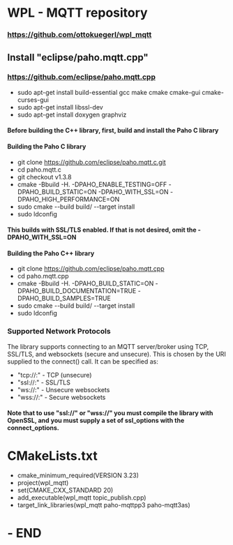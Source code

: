 # WPL - MQTT repository
### https://github.com/ottokuegerl/wpl_mqtt

## Install "eclipse/paho.mqtt.cpp"
### https://github.com/eclipse/paho.mqtt.cpp

- sudo apt-get install build-essential gcc make cmake cmake-gui cmake-curses-gui
- sudo apt-get install libssl-dev
- sudo apt-get install doxygen graphviz

#### Before building the C++ library, first, build and install the Paho C library
#### Building the Paho C library
- git clone https://github.com/eclipse/paho.mqtt.c.git
- cd paho.mqtt.c
- git checkout v1.3.8
- cmake -Bbuild -H. -DPAHO_ENABLE_TESTING=OFF -DPAHO_BUILD_STATIC=ON -DPAHO_WITH_SSL=ON -DPAHO_HIGH_PERFORMANCE=ON
- sudo cmake --build build/ --target install
- sudo ldconfig
#### This builds with SSL/TLS enabled. If that is not desired, omit the -DPAHO_WITH_SSL=ON

#### Building the Paho C++ library
- git clone https://github.com/eclipse/paho.mqtt.cpp
- cd paho.mqtt.cpp
- cmake -Bbuild -H. -DPAHO_BUILD_STATIC=ON -DPAHO_BUILD_DOCUMENTATION=TRUE -DPAHO_BUILD_SAMPLES=TRUE
- sudo cmake --build build/ --target install
- sudo ldconfig

### Supported Network Protocols
The library supports connecting to an MQTT server/broker using TCP, SSL/TLS,
and websockets (secure and unsecure). This is chosen by the URI supplied to
the connect() call. It can be specified as:

- "tcp://<host>:<port>"  - TCP (unsecure)
- "ssl://<host>:<port>"  - SSL/TLS
- "ws://<host>:<port>"   - Unsecure websockets
- "wss://<host>:<port>"  - Secure websockets

#### Note that to use "ssl://" or "wss://" you must compile the library with OpenSSL, and you must supply a set of ssl_options with the connect_options.

# CMakeLists.txt
- cmake_minimum_required(VERSION 3.23)
- project(wpl_mqtt)
- set(CMAKE_CXX_STANDARD 20)
- add_executable(wpl_mqtt topic_publish.cpp)
- target_link_libraries(wpl_mqtt paho-mqttpp3 paho-mqtt3as)


# - END